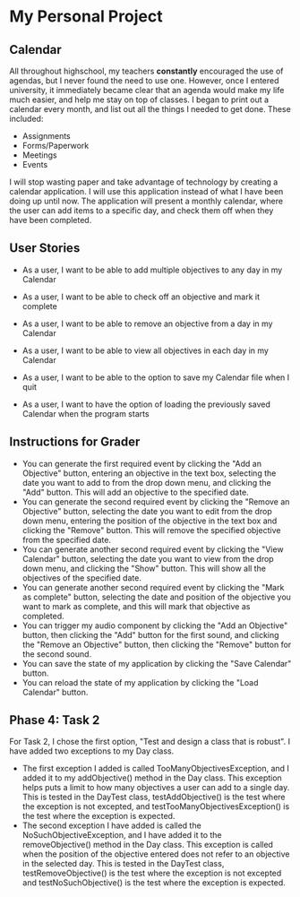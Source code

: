 # My Personal Project

## Calendar

All throughout highschool, my teachers **constantly** encouraged the use of agendas, but I never found 
the need to use one. However, once I entered university, it immediately became clear that an agenda
would make my life much easier, and help me stay on top of classes. I began to print out a calendar
every month, and list out all the things I needed to get done. These included:
- Assignments
- Forms/Paperwork
- Meetings
- Events 

I will stop wasting paper and take advantage of technology by creating a calendar application. I will
use this application instead of what I have been doing up until now. The application will present a 
monthly calendar, where the user can add items to a specific day, and check them off when they have 
been completed. 


## User Stories
- As a user, I want to be able to add multiple objectives to any day in my Calendar
- As a user, I want to be able to check off an objective and mark it complete
- As a user, I want to be able to remove an objective from a day in my Calendar
- As a user, I want to be able to view all objectives in each day in my Calendar

- As a user, I want to be able to the option to save my Calendar file when I quit
- As a user, I want to have the option of loading the previously saved Calendar when the program starts
 
 
 ## Instructions for Grader

- You can generate the first required event by clicking the "Add an Objective" button, entering an 
  objective in the text box, selecting the date you want to add to from the drop down menu, 
  and clicking the "Add" button. This will add an objective to the specified date.
- You can generate the second required event by clicking the "Remove an Objective" button, selecting
  the date you want to edit from the drop down menu, entering the position of the objective in the 
  text box and clicking the "Remove" button. This will remove the specified objective from the specified
  date.
- You can generate another second required event by clicking the "View Calendar" button, selecting
  the date you want to view from the drop down menu, and clicking the "Show" button. This will show all 
  the objectives of the specified date.
- You can generate another second required event by clicking the "Mark as complete" button, selecting
  the date and position of the objective you want to mark as complete, and this will mark that objective 
  as completed.
- You can trigger my audio component by clicking the "Add an Objective" button, then clicking the 
  "Add" button for the first sound, and clicking the "Remove an Objective" button, then clicking the
  "Remove" button for the second sound.
- You can save the state of my application by clicking the "Save Calendar" button.
- You can reload the state of my application by clicking the "Load Calendar" button.


## Phase 4: Task 2
For Task 2, I chose the first option, "Test and design a class that is robust". I have added two 
exceptions to my Day class. 
- The first exception I added is called TooManyObjectivesException, and 
  I added it to my addObjective() method in the Day class. This exception helps puts a limit to how 
  many objectives a user can add to a single day. This is tested in the DayTest class, testAddObjective()
  is the test where the exception is not excepted, and testTooManyObjectivesException() is the test
  where the exception is expected.
- The second exception I have added is called the NoSuchObjectiveException, and I have added it to 
  the removeObjective() method in the Day class. This exception is called when the position of the 
  objective entered does not refer to an objective in the selected day. This is tested in the DayTest 
  class, testRemoveObjective() is the test where the exception is not excepted and 
  testNoSuchObjective() is the test where the exception is expected.


 

